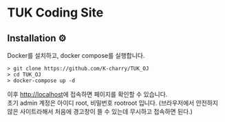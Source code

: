 # TUK Coding Site

## Installation ⚙
Docker를 설치하고, docker compose를 실행합니다.

```shell
> git clone https://github.com/K-charry/TUK_OJ
> cd TUK_OJ
> docker-compose up -d
```

이후 [http://localhost](http://localhost)에 접속하면 페이지를 확인할 수 있습니다.  
초기 admin 계정은 아이디 root, 비밀번호 rootroot 입니다.
(브라우저에서 안전하지 않은 사이트라해서 처음에 경고창이 뜰 수 있는데 무시하고 접속하면 된다.)

